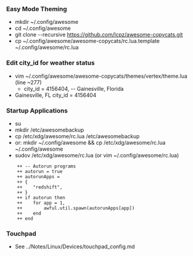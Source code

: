 ### Easy Mode Theming
- mkdir ~/.config/awesome
- cd ~/.config/awesome
- git clone --recursive https://github.com/lcpz/awesome-copycats.git
- cp ~/.config/awesome/awesome-copycats/rc.lua.template ~/.config/awesome/rc.lua

### Edit city_id for weather status
- vim ~/.config/awesome/awesome-copycats/themes/vertex/theme.lua (line ~277)
    - city_id = 4156404, -- Gainesville, Florida
- Gainesville, FL city_id = 4156404

### Startup Applications
- su
- mkdir /etc/awesomebackup
- cp /etc/xdg/awesome/rc.lua /etc/awesomebackup
- or: mkdir ~/.config/awesome && cp /etc/xdg/awesome/rc.lua ~/.config/awesome
- sudov /etc/xdg/awesome/rc.lua (or vim ~/.config/awesome/rc.lua)
```
    ++ -- Autorun programs
    ++ autorun = true
    ++ autorunApps =
    ++ {
    ++    "redshift",
    ++ }
    ++ if autorun then
    ++    for app = 1,
    ++        awful.util.spawn(autorunApps[app])
    ++    end
    ++ end
```
### Touchpad
- See ../Notes/Linux/Devices/touchpad_config.md
